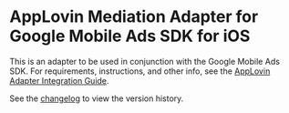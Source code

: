# AppLovin Mediation Adapter for Google Mobile Ads SDK for iOS

This is an adapter to be used in conjunction with the Google Mobile Ads SDK.
For requirements, instructions, and other info, see the
[AppLovin Adapter Integration Guide](https://developers.google.com/admob/ios/mediation/applovin).

See the [changelog](https://developers.google.com/admob/ios/mediation/applovin#applovin-ios-mediation-adapter-changelog)
to view the version history.
